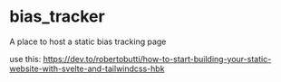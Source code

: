 # bias_tracker
A place to host a static bias tracking page

use this: https://dev.to/robertobutti/how-to-start-building-your-static-website-with-svelte-and-tailwindcss-hbk
